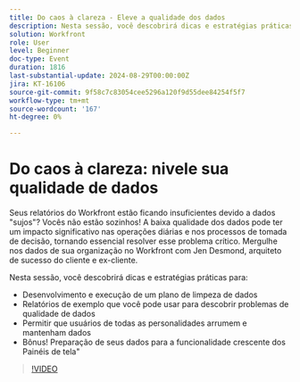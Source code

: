 ```yaml
---
title: Do caos à clareza - Eleve a qualidade dos dados
description: Nesta sessão, você descobrirá dicas e estratégias práticas para desenvolver e executar um plano de limpeza de dados Relatórios de exemplo que você pode usar para descobrir problemas de qualidade de dados, permitindo que os usuários de todas as personas arrumem e mantenham os dados Bônus! Preparação de seus dados para a funcionalidade crescente dos Painéis de tela"
solution: Workfront
role: User
level: Beginner
doc-type: Event
duration: 1816
last-substantial-update: 2024-08-29T00:00:00Z
jira: KT-16106
source-git-commit: 9f58c7c83054cee5296a120f9d55dee84254f5f7
workflow-type: tm+mt
source-wordcount: '167'
ht-degree: 0%

---
```



# Do caos à clareza: nivele sua qualidade de dados

Seus relatórios do Workfront estão ficando insuficientes devido a dados &quot;sujos&quot;? Vocês não estão sozinhos! A baixa qualidade dos dados pode ter um impacto significativo nas operações diárias e nos processos de tomada de decisão, tornando essencial resolver esse problema crítico. Mergulhe nos dados de sua organização no Workfront com Jen Desmond, arquiteto de sucesso do cliente e ex-cliente.

Nesta sessão, você descobrirá dicas e estratégias práticas para:

* Desenvolvimento e execução de um plano de limpeza de dados
* Relatórios de exemplo que você pode usar para descobrir problemas de qualidade de dados
* Permitir que usuários de todas as personalidades arrumem e mantenham dados
* Bônus! Preparação de seus dados para a funcionalidade crescente dos Painéis de tela&quot;

>[!VIDEO](https://video.tv.adobe.com/v/3433221/?learn=on)
